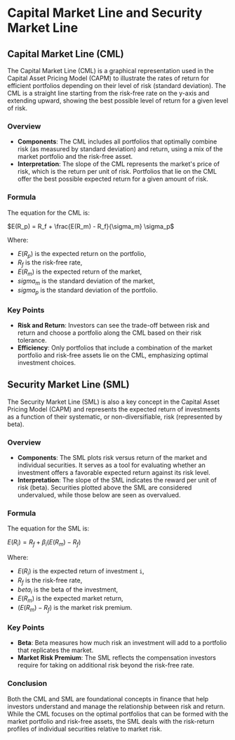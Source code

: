 
# Capital Market Line and Security Market Line

## Capital Market Line (CML)

The Capital Market Line (CML) is a graphical representation used in the Capital Asset Pricing Model (CAPM) to illustrate the rates of return for efficient portfolios depending on their level of risk (standard deviation). The CML is a straight line starting from the risk-free rate on the y-axis and extending upward, showing the best possible level of return for a given level of risk.

### Overview

- **Components**: The CML includes all portfolios that optimally combine risk (as measured by standard deviation) and return, using a mix of the market portfolio and the risk-free asset.
- **Interpretation**: The slope of the CML represents the market's price of risk, which is the return per unit of risk. Portfolios that lie on the CML offer the best possible expected return for a given amount of risk.

### Formula

The equation for the CML is:

$E(R_p) = R_f + \frac{E(R_m) - R_f}{\sigma_m} \sigma_p$

Where:

- $E(R_p)$ is the expected return on the portfolio,
- $R_f$ is the risk-free rate,
- $E(R_m)$ is the expected return of the market,
- $sigma_m$ is the standard deviation of the market,
- $sigma_p$ is the standard deviation of the portfolio.

### Key Points

- **Risk and Return**: Investors can see the trade-off between risk and return and choose a portfolio along the CML based on their risk tolerance.
- **Efficiency**: Only portfolios that include a combination of the market portfolio and risk-free assets lie on the CML, emphasizing optimal investment choices.

## Security Market Line (SML)

The Security Market Line (SML) is also a key concept in the Capital Asset Pricing Model (CAPM) and represents the expected return of investments as a function of their systematic, or non-diversifiable, risk (represented by beta).

### Overview

- **Components**: The SML plots risk versus return of the market and individual securities. It serves as a tool for evaluating whether an investment offers a favorable expected return against its risk level.
- **Interpretation**: The slope of the SML indicates the reward per unit of risk (beta). Securities plotted above the SML are considered undervalued, while those below are seen as overvalued.

### Formula

The equation for the SML is:

$E(R_i) = R_f + \beta_i (E(R_m) - R_f)$

Where:

- $E(R_i)$ is the expected return of investment `i`,
- $R_f$ is the risk-free rate,
- $beta_i$ is the beta of the investment,
- $E(R_m)$ is the expected market return,
- $(E(R_m) - R_f)$ is the market risk premium.

### Key Points

- **Beta**: Beta measures how much risk an investment will add to a portfolio that replicates the market.
- **Market Risk Premium**: The SML reflects the compensation investors require for taking on additional risk beyond the risk-free rate.

### Conclusion

Both the CML and SML are foundational concepts in finance that help investors understand and manage the relationship between risk and return. While the CML focuses on the optimal portfolios that can be formed with the market portfolio and risk-free assets, the SML deals with the risk-return profiles of individual securities relative to market risk.
